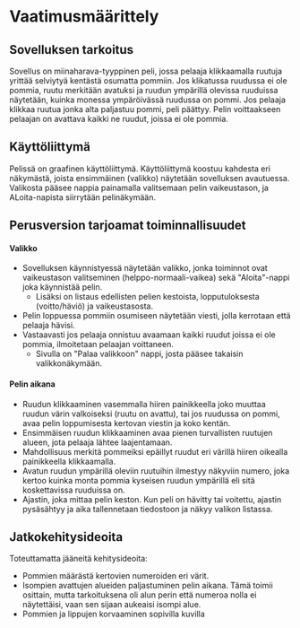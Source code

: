 # Vaatimusmäärittely

## Sovelluksen tarkoitus
Sovellus on miinaharava-tyyppinen peli, jossa pelaaja klikkaamalla ruutuja yrittää selviytyä kentästä osumatta pommiin. 
Jos klikatussa ruudussa ei ole pommia, ruutu merkitään avatuksi ja ruudun ympärillä olevissa ruuduissa näytetään, 
kuinka monessa ympäröivässä ruudussa on pommi. Jos pelaaja klikkaa ruutua jonka alta paljastuu pommi, peli päättyy. 
Pelin voittaakseen pelaajan on avattava kaikki ne ruudut, joissa ei ole pommia.

## Käyttöliittymä
Pelissä on graafinen käyttöliittymä. Käyttöliittymä koostuu kahdesta eri näkymästä, joista ensimmäinen (valikko) näytetään sovelluksen avautuessa. Valikosta pääsee nappia painamalla valitsemaan pelin vaikeustason, ja ALoita-napista siirrytään pelinäkymään.

## Perusversion tarjoamat toiminnallisuudet
#### Valikko
* Sovelluksen käynnistyessä näytetään valikko, jonka toiminnot ovat vaikeustason valitseminen (helppo-normaali-vaikea) sekä "Aloita"-nappi joka käynnistää pelin.
  * Lisäksi on listaus edellisten pelien kestoista, lopputuloksesta (voitto/häviö) ja vaikeustasosta.
* Pelin loppuessa pommiin osumiseen näytetään viesti, jolla kerrotaan että pelaaja hävisi.
* Vastaavasti jos pelaaja onnistuu avaamaan kaikki ruudut joissa ei ole pommia, 
  ilmoitetaan pelaajan voittaneen. 
  * Sivulla on "Palaa valikkoon" nappi, josta pääsee takaisin valikkonäkymään.
  
#### Pelin aikana
* Ruudun klikkaaminen vasemmalla hiiren painikkeella joko muuttaa ruudun värin valkoiseksi (ruutu on avattu), 
  tai jos ruudussa on pommi, avaa pelin loppumisesta kertovan viestin ja koko kentän.
* Ensimmäisen ruudun klikkaaminen avaa pienen turvallisten ruutujen alueen, jota pelaaja lähtee laajentamaan.
* Mahdollisuus merkitä pommeiksi epäillyt ruudut eri värillä hiiren oikealla painikkeella klikkaamalla.
* Avatun ruudun ympärillä oleviin ruutuihin ilmestyy näkyviin numero, 
  joka kertoo kuinka monta pommia kyseisen ruudun ympärillä eli sitä koskettavissa ruuduissa on.
* Ajastin, joka mittaa pelin keston. Kun peli on hävitty tai voitettu, ajastin pysäsähtyy ja aika tallennetaan tiedostoon ja näkyy valikon listassa.
  
## Jatkokehitysideoita
Toteuttamatta jääneitä kehitysideoita:
* Pommien määrästä kertovien numeroiden eri värit.
* Isompien avattujen alueiden paljastuminen pelin aikana. Tämä toimii osittain, mutta tarkoituksena oli alun perin että numeroa nolla ei näytettäisi, vaan sen sijaan aukeaisi isompi alue.
* Pommien ja lippujen korvaaminen sopivilla kuvilla
